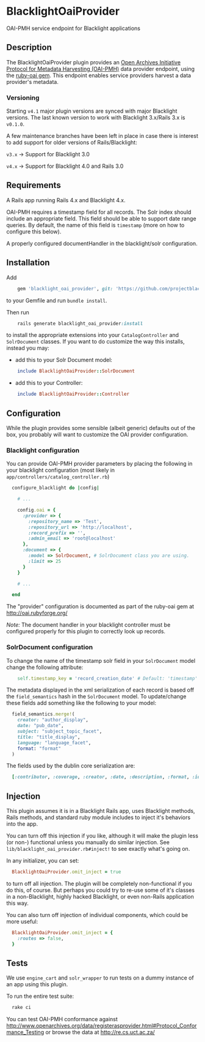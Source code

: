 # BlacklightOaiProvider
OAI-PMH service endpoint for Blacklight applications

## Description
The BlacklightOaiProvider plugin provides an [Open Archives Initiative Protocol for Metadata Harvesting (OAI-PMH)](http://www.openarchives.org/pmh/) data provider endpoint, using the [ruby-oai gem](https://github.com/code4lib/ruby-oai). This endpoint enables service providers harvest a data provider's metadata.

### Versioning
Starting `v4.1` major plugin versions are synced with major Blacklight versions. The last known version to work with Blacklight 3.x/Rails 3.x is `v0.1.0`.

A few maintenance branches have been left in place in case there is interest to add support for older versions of Rails/Blacklight:

`v3.x` -> Support for Blacklight 3.0

`v4.x` -> Support for Blacklight 4.0 and Rails 3.0

## Requirements
A Rails app running Rails 4.x and Blacklight 4.x.

OAI-PMH requires a timestamp field for all records. The Solr index should include an appropriate field. This field should be able to support date range queries. By default, the name of this field is `timestamp` (more on how to configure this below).

A properly configured documentHandler in the blacklight/solr configuration.

## Installation

Add

```ruby
    gem 'blacklight_oai_provider', git: 'https://github.com/projectblacklight/blacklight_oai_provider', tag: 'v4.1.0.pre1'
```

to your Gemfile and run `bundle install`.

Then run
```ruby
    rails generate blacklight_oai_provider:install
```
to install the appropriate extensions into your `CatalogController` and `SolrDocument` classes. If you want to do customize the way this installs, instead you may:

- add this to your Solr Document model:
```ruby
    include BlacklightOaiProvider::SolrDocument
```
- add this to your Controller:
```ruby
    include BlacklightOaiProvider::Controller
```

## Configuration

While the plugin provides some sensible (albeit generic) defaults out of the box, you probably will want to customize the OAI provider configuration.

### Blacklight configuration
You can provide OAI-PMH provider parameters by placing the following in your blacklight configuration (most likely in `app/controllers/catalog_controller.rb`)

```ruby
  configure_blacklight do |config|

    # ...

    config.oai = {
      :provider => {
        :repository_name => 'Test',
        :repository_url => 'http://localhost',
        :record_prefix => '',
        :admin_email => 'root@localhost'
      },
      :document => {
        :model => SolrDocument, # SolrDocument class you are using.
        :limit => 25
      }
    }

    # ...

  end
```

The "provider" configuration is documented as part of the ruby-oai gem at http://oai.rubyforge.org/

_Note:_ The document handler in your blacklight controller must be configured properly for this plugin to correctly look up records.

### SolrDocument configuration
To change the name of the timestamp solr field in your `SolrDocument` model change the following attribute:
```ruby
    self.timestamp_key = 'record_creation_date' # Default: 'timestamp'
```

The metadata displayed in the xml serialization of each record is based off the `field_semantics` hash in the `SolrDocument` model. To update/change these fields add something like the following to your model:

```ruby  
  field_semantics.merge!(
    creator: "author_display",
    date: "pub_date",
    subject: "subject_topic_facet",
    title: "title_display",
    language: "language_facet",
    format: "format"
  )
```

The fields used by the dublin core serialization are:
```ruby
  [:contributor, :coverage, :creator, :date, :description, :format, :identifier, :language, :publisher, :relation, :rights, :source, :subject, :title, :type]
```

## Injection
This plugin assumes it is in a Blacklight Rails app, uses Blacklight methods, Rails methods, and standard ruby module includes to inject it's behaviors into the app.  

You can turn off this injection if you like, although it will make the plugin less (or non-) functional unless you manually do similar injection. See `lib/blacklight_oai_provider.rb#inject!` to see exactly what's going on.

In any initializer, you can set:
```ruby
  BlacklightOaiProvider.omit_inject = true
```
to turn off all injection. The plugin will be completely non-functional if you do this, of course. But perhaps you could try to re-use some of it's classes in a non-Blacklight, highly hacked Blacklight, or even non-Rails application this way.

You can also turn off injection of individual components, which could be more useful:
```ruby
  BlacklightOaiProvider.omit_inject = {
    :routes => false,
  }
```
## Tests
We use `engine_cart` and `solr_wrapper` to run tests on a dummy instance of an app using this plugin.

To run the entire test suite:
```ruby
  rake ci
```

You can test OAI-PMH conformance against http://www.openarchives.org/data/registerasprovider.html#Protocol_Conformance_Testing or browse the data at http://re.cs.uct.ac.za/
